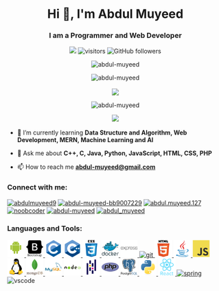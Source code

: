 <h1 align="center">Hi 👋, I'm Abdul Muyeed</h1>
<h3 align="center">I am a Programmer and Web Developer</h3>

<p align="center"> <img src="https://raw.githubusercontent.com/abdul-muyeed/cf-stats/main/output/max_rating.svg" /> <img src="https://komarev.com/ghpvc/?username=abdul-muyeed" alt="visitors" /> <img alt="GitHub followers" src="https://img.shields.io/github/followers/abdul-muyeed?color=green&logo=github">  </p>
<p>
  <p align="center"><img width="500px" src="https://github-readme-streak-stats.herokuapp.com/?user=abdul-muyeed&" alt="abdul-muyeed" /></p>
  <p align="center"><img width="500px" src="https://github-readme-stats.vercel.app/api/top-langs?username=abdul-muyeed&show_icons=true&locale=en&layout=compact" alt="abdul-muyeed" /></p>
<p align="center"><img align="center" width="500px" src="https://raw.githubusercontent.com/abdul-muyeed/cf-stats/main/output/light_card.svg" /></p>

<p align="center"><img width="500px" src="https://github-readme-stats.vercel.app/api?username=abdul-muyeed&show_icons=true&locale=en" alt="abdul-muyeed" /></p>
  
<p align="center" color="white">
  <img src="https://metrics.lecoq.io/abdul-muyeed"> 
  </p>





- 🌱 I’m currently learning **Data Structure and Algorithm, Web Development, MERN, Machine Learning and AI**

- 💬 Ask me about **C++, C, Java, Python, JavaScript, HTML, CSS, PHP**

- 📫 How to reach me **abdul-muyeed@gmail.com**

<h3 align="left">Connect with me:</h3>
<p align="left">
<a href="https://twitter.com/abdulmuyeed9" target="blank"><img align="center" src="https://raw.githubusercontent.com/rahuldkjain/github-profile-readme-generator/master/src/images/icons/Social/twitter.svg" alt="abdulmuyeed9" height="30" width="40" /></a>
<a href="https://linkedin.com/in/abdul-muyeed-bb9007229" target="blank"><img align="center" src="https://raw.githubusercontent.com/rahuldkjain/github-profile-readme-generator/master/src/images/icons/Social/linked-in-alt.svg" alt="abdul-muyeed-bb9007229" height="30" width="40" /></a>
<a href="https://fb.com/abdul.muyeed.127" target="blank"><img align="center" src="https://raw.githubusercontent.com/rahuldkjain/github-profile-readme-generator/master/src/images/icons/Social/facebook.svg" alt="abdul.muyeed.127" height="30" width="40" /></a>
<a href="https://www.youtube.com/c/noobcoder" target="blank"><img align="center" src="https://raw.githubusercontent.com/rahuldkjain/github-profile-readme-generator/master/src/images/icons/Social/youtube.svg" alt="noobcoder" height="30" width="40" /></a>
<a href="https://www.codechef.com/users/abdul-muyeed" target="blank"><img align="center" src="https://cdn.jsdelivr.net/npm/simple-icons@3.1.0/icons/codechef.svg" alt="abdul-muyeed" height="30" width="40" /></a>
<a href="https://codeforces.com/profile/abdul_muyeed" target="blank"><img align="center" src="https://raw.githubusercontent.com/rahuldkjain/github-profile-readme-generator/master/src/images/icons/Social/codeforces.svg" alt="abdul_muyeed" height="30" width="40" /></a>
</p>

<h3 align="left">Languages and Tools:</h3>
<p align="left"> <a href="https://developer.android.com" target="_blank" rel="noreferrer"> <img src="https://raw.githubusercontent.com/devicons/devicon/master/icons/android/android-original-wordmark.svg" alt="android" width="40" height="40"/> </a> <a href="https://getbootstrap.com" target="_blank" rel="noreferrer"> <img src="https://raw.githubusercontent.com/devicons/devicon/master/icons/bootstrap/bootstrap-plain-wordmark.svg" alt="bootstrap" width="40" height="40"/> </a> <a href="https://www.cprogramming.com/" target="_blank" rel="noreferrer"> <img src="https://raw.githubusercontent.com/devicons/devicon/master/icons/c/c-original.svg" alt="c" width="40" height="40"/> </a> <a href="https://www.w3schools.com/cpp/" target="_blank" rel="noreferrer"> <img src="https://raw.githubusercontent.com/devicons/devicon/master/icons/cplusplus/cplusplus-original.svg" alt="cplusplus" width="40" height="40"/> </a> <a href="https://www.w3schools.com/css/" target="_blank" rel="noreferrer"> <img src="https://raw.githubusercontent.com/devicons/devicon/master/icons/css3/css3-original-wordmark.svg" alt="css3" width="40" height="40"/> </a> <a href="https://www.docker.com/" target="_blank" rel="noreferrer"> <img src="https://raw.githubusercontent.com/devicons/devicon/master/icons/docker/docker-original-wordmark.svg" alt="docker" width="40" height="40"/> </a> <a href="https://expressjs.com" target="_blank" rel="noreferrer"> <img src="https://raw.githubusercontent.com/devicons/devicon/master/icons/express/express-original-wordmark.svg" alt="express" width="40" height="40"/> </a> <a href="https://git-scm.com/" target="_blank" rel="noreferrer"> <img src="https://www.vectorlogo.zone/logos/git-scm/git-scm-icon.svg" alt="git" width="40" height="40"/> </a> <a href="https://www.w3.org/html/" target="_blank" rel="noreferrer"> <img src="https://raw.githubusercontent.com/devicons/devicon/master/icons/html5/html5-original-wordmark.svg" alt="html5" width="40" height="40"/> </a> <a href="https://www.java.com" target="_blank" rel="noreferrer"> <img src="https://raw.githubusercontent.com/devicons/devicon/master/icons/java/java-original.svg" alt="java" width="40" height="40"/> </a> <a href="https://developer.mozilla.org/en-US/docs/Web/JavaScript" target="_blank" rel="noreferrer"> <img src="https://raw.githubusercontent.com/devicons/devicon/master/icons/javascript/javascript-original.svg" alt="javascript" width="40" height="40"/> </a> <a href="https://www.linux.org/" target="_blank" rel="noreferrer"> <img src="https://raw.githubusercontent.com/devicons/devicon/master/icons/linux/linux-original.svg" alt="linux" width="40" height="40"/> </a> <a href="https://www.mongodb.com/" target="_blank" rel="noreferrer"> <img src="https://raw.githubusercontent.com/devicons/devicon/master/icons/mongodb/mongodb-original-wordmark.svg" alt="mongodb" width="40" height="40"/> </a> <a href="https://www.mysql.com/" target="_blank" rel="noreferrer"> <img src="https://raw.githubusercontent.com/devicons/devicon/master/icons/mysql/mysql-original-wordmark.svg" alt="mysql" width="40" height="40"/> </a> <a href="https://nodejs.org" target="_blank" rel="noreferrer"> <img src="https://raw.githubusercontent.com/devicons/devicon/master/icons/nodejs/nodejs-original-wordmark.svg" alt="nodejs" width="40" height="40"/> </a> <a href="https://pandas.pydata.org/" target="_blank" rel="noreferrer"> <img src="https://raw.githubusercontent.com/devicons/devicon/2ae2a900d2f041da66e950e4d48052658d850630/icons/pandas/pandas-original.svg" alt="pandas" width="40" height="40"/> </a> <a href="https://www.php.net" target="_blank" rel="noreferrer"> <img src="https://raw.githubusercontent.com/devicons/devicon/master/icons/php/php-original.svg" alt="php" width="40" height="40"/> </a> <a href="https://www.postgresql.org" target="_blank" rel="noreferrer"> <img src="https://raw.githubusercontent.com/devicons/devicon/master/icons/postgresql/postgresql-original-wordmark.svg" alt="postgresql" width="40" height="40"/> </a> <a href="https://www.python.org" target="_blank" rel="noreferrer"> <img src="https://raw.githubusercontent.com/devicons/devicon/master/icons/python/python-original.svg" alt="python" width="40" height="40"/> </a> <a href="https://reactjs.org/" target="_blank" rel="noreferrer"> <img src="https://raw.githubusercontent.com/devicons/devicon/master/icons/react/react-original-wordmark.svg" alt="react" width="40" height="40"/> </a> <a href="https://spring.io/" target="_blank" rel="noreferrer"> <img src="https://www.vectorlogo.zone/logos/springio/springio-icon.svg" alt="spring" width="40" height="40"/> </a><img src="https://cdn.jsdelivr.net/gh/devicons/devicon/icons/vscode/vscode-original.svg" alt="vscode" width="45" height="45"/> </p>




